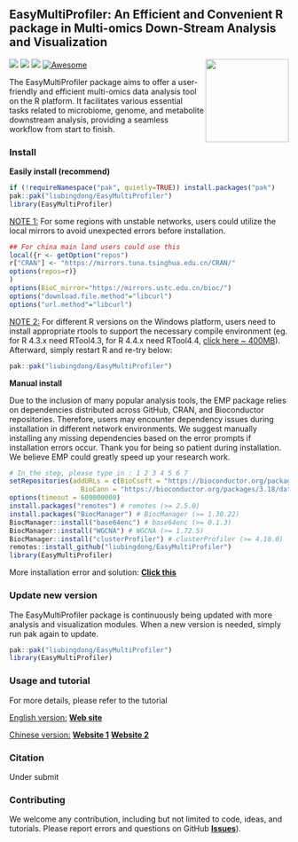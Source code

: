 

## EasyMultiProfiler: An Efficient and Convenient R package in Multi-omics Down-Stream Analysis and Visualization
<a href="man/figures/logo.png"><img src="man/figures/logo.png" width=150 align="right" ></a>
![](https://img.shields.io/badge/R%20language->=4.3.0-brightgreen.svg)
![](https://img.shields.io/badge/Mac%20OSX%20&%20Windows-Available-brightgreen.svg)
![](https://img.shields.io/badge/Release%20version-1.0-brightgreen.svg)
[![Awesome](https://cdn.rawgit.com/sindresorhus/awesome/d7305f38d29fed78fa85652e3a63e154dd8e8829/media/badge.svg)](https://github.com/liubingdong/EasyMultiProfier)

The EasyMultiProfiler package aims to offer a user-friendly and efficient multi-omics data analysis tool on the R platform. It facilitates various essential tasks related to microbiome, genome, and metabolite downstream analysis, providing a seamless workflow from start to finish.


### Install

**Easily install (recommend)**

```R
if (!requireNamespace("pak", quietly=TRUE)) install.packages("pak")
pak::pak("liubingdong/EasyMultiProfiler")
library(EasyMultiProfiler)
```
<u>NOTE 1:</u>  For some regions with unstable networks, users could utilize the local mirrors to avoid unexpected errors before installation.

```R
## For china main land users could use this
local({r <- getOption("repos")
r["CRAN"] <- "https://mirrors.tuna.tsinghua.edu.cn/CRAN/"
options(repos=r)}
)
options(BioC_mirror="https://mirrors.ustc.edu.cn/bioc/")
options("download.file.method"="libcurl")
options("url.method"="libcurl")
```

<u>NOTE 2:</u>  For different R versions on the Windows platform, users need to install appropriate rtools to support the necessary compile environment (eg. for R 4.3.x need RTool4.3, for R 4.4.x need RTool4.4, [click here ~ 400MB](https://mirrors.tuna.tsinghua.edu.cn/CRAN/)). Afterward, simply restart R and re-try below:

```R
pak::pak("liubingdong/EasyMultiProfiler")
```

**Manual install** 

Due to the inclusion of many popular analysis tools, the EMP package relies on dependencies distributed across GitHub, CRAN, and Bioconductor repositories. Therefore, users may encounter dependency issues during installation in different network environments. We suggest manually installing any missing dependencies based on the error prompts if installation errors occur. Thank you for being so patient during installation. We believe EMP could greatly speed up your research work.

```R
# In the step, please type in : 1 2 3 4 5 6 7 
setRepositories(addURLs = c(BioCsoft = "https://bioconductor.org/packages/3.18/bioc",
                  BioCann = "https://bioconductor.org/packages/3.18/data/annotation"))  
options(timeout = 600000000) 
install.packages("remotes") # remotes (>= 2.5.0)
install.packages("BiocManager") # BiocManager (>= 1.30.22)
BiocManager::install("base64enc") # base64enc (>= 0.1.3)
BiocManager::install("WGCNA") # WGCNA (>= 1.72.5)
BiocManager::install("clusterProfiler") # clusterProfiler (>= 4.10.0)
remotes::install_github("liubingdong/EasyMultiProfiler")
library(EasyMultiProfiler)
```

More installation error and solution: [**Click this**](https://github.com/liubingdong/EasyMultiProfiler/blob/main/tutorial_related/Installation.md)

### Update new version
The EasyMultiProfiler package is continuously being updated with more analysis and visualization modules. When a new version is needed, simply run pak again to update.
```R
pak::pak("liubingdong/EasyMultiProfiler")
library(EasyMultiProfiler)
```

### Usage and tutorial
For more details, please refer to the tutorial

<u>English version:</u> [**Web site**](https://liubingdong.github.io/EasyMultiProfiler/)

<u>Chinese version:</u> [**Website 1**](https://main--gorgeous-smakager-db1548.netlify.app/) [**Website 2**](https://liubingdong.github.io/EasyMultiProfiler_tutorial/)

### Citation
Under submit

### Contributing
We welcome any contribution, including but not limited to code, ideas, and tutorials. Please report errors and questions on GitHub [**Issues**](https://github.com/liubingdong/EasyMultiProfiler/issues)). 
